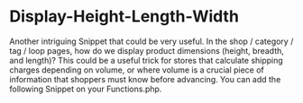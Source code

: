 # Display-Height-Length-Width
Another intriguing Snippet that could be very useful. In the shop / category / tag / loop pages, how do we display product dimensions (height, breadth, and length)? This could be a useful trick for stores that calculate shipping charges depending on volume, or where volume is a crucial piece of information that shoppers must know before advancing.  You can add the following Snippet on your Functions.php.
